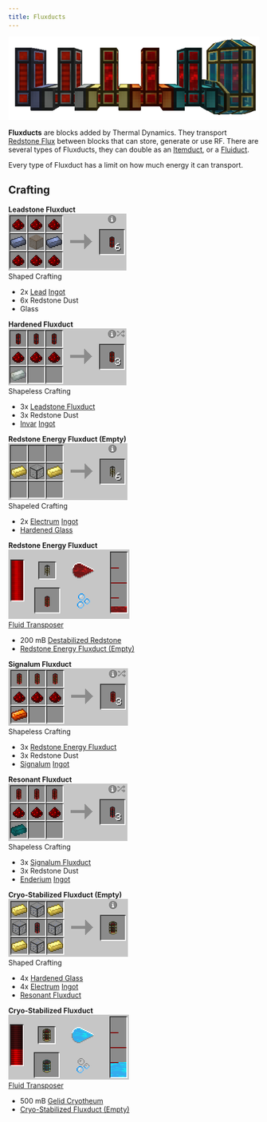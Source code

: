 ```yaml
--- 
title: Fluxducts 
--- 
```


![](/assets/images/thermal-dynamics/fluxducts.png "Regular, Hardened, Redstone, Signalum, Resonant and Cryo-Stabilized")

**Fluxducts** are blocks added by Thermal Dynamics. They transport [Redstone Flux](/docs/redstone-flux/about/redstone-flux-a-primer/) between blocks that can store, generate or use RF. There are several types of Fluxducts, they can double as an [Itemduct](/docs/thermal-dynamics/ducts/itemducts/), or a [Fluiduct](/docs/thermal-dynamics/ducts/fluiducts/).

Every type of Fluxduct has a limit on how much energy it can transport.

## Crafting

**Leadstone Fluxduct**  
![](/assets/images/recipes/leadstone-fluxduct.png "Leadstone Fluxduct recipe")  
Shaped Crafting

*   2x [Lead](/docs/thermal-foundation/metals-and-alloys/lead/) [Ingot](/docs/thermal-foundation/materials/ingots/)
*   6x Redstone Dust
*   Glass


**Hardened Fluxduct**  
![](/assets/images/recipes/hardened-fluxduct.png "Hardened Fluxduct recipe")  
Shapeless Crafting

*   3x [Leadstone Fluxduct](/docs/thermal-dynamics/ducts/fluxducts/)
*   3x Redstone Dust
*   [Invar](/docs/thermal-foundation/metals-and-alloys/invar/) [Ingot](/docs/thermal-foundation/materials/ingots/)


**Redstone Energy Fluxduct (Empty)**  
![](/assets/images/recipes/empty-redstone-fluxduct.png "Redstone Energy Fluxduct (Empty) recipe")  
Shapeled Crafting

*   2x [Electrum](/docs/thermal-foundation/metals-and-alloys/electrum/) [Ingot](/docs/thermal-foundation/materials/ingots/)
*   [Hardened Glass](/docs/thermal-foundation/blocks/hardened-glass/)


**Redstone Energy Fluxduct**  
![](/assets/images/recipes/redstone-fluxduct.png "Redstone Energy Fluxduct recipe")  
[Fluid Transposer](/docs/thermal-expansion/machines/fluid-transposer/)

*   200 mB [Destabilized Redstone](/docs/thermal-foundation/fluids/destabilized-redstone/)
*   [Redstone Energy Fluxduct (Empty)](/docs/thermal-dynamics/ducts/fluxducts/)


**Signalum Fluxduct**  
![](/assets/images/recipes/signalum-fluxduct.png "Signalum Fluxduct recipe")  
Shapeless Crafting

*   3x [Redstone Energy Fluxduct](/docs/thermal-dynamics/ducts/fluxducts/)
*   3x Redstone Dust
*   [Signalum](/docs/thermal-foundation/metals-and-alloys/signalum/) [Ingot](/docs/thermal-foundation/materials/ingots/)


**Resonant Fluxduct**  
![](/assets/images/recipes/resonant-fluxduct.png "Resonant Fluxduct recipe")  
Shapeless Crafting

*   3x [Signalum Fluxduct](/docs/thermal-dynamics/ducts/fluxducts/)
*   3x Redstone Dust
*   [Enderium](/docs/thermal-foundation/metals-and-alloys/enderium/) [Ingot](/docs/thermal-foundation/materials/ingots/)


**Cryo-Stabilized Fluxduct (Empty)**  
![](/assets/images/recipes/empty-cryo-stabilized-fluxduct.png "Cryo-Stabilized Fluxduct (Empty) recipe")  
Shaped Crafting

*   4x [Hardened Glass](/docs/thermal-foundation/blocks/hardened-glass/)
*   4x [Electrum](/docs/thermal-foundation/metals-and-alloys/electrum/) [Ingot](/docs/thermal-foundation/materials/ingots/)
*   [Resonant Fluxduct](/docs/thermal-dynamics/ducts/fluxducts/)


**Cryo-Stabilized Fluxduct**  
![](/assets/images/recipes/cryo-stabilized-fluxduct.png "Cryo-Stabilized Fluxduct recipe")  
[Fluid Transposer](/docs/thermal-expansion/machines/fluid-transposer/)

*   500 mB [Gelid Cryotheum](/docs/thermal-foundation/fluids/gelid-cryotheum/)
*   [Cryo-Stabilized Fluxduct (Empty)](/docs/thermal-dynamics/ducts/fluxducts/)
